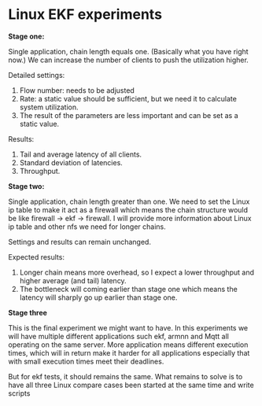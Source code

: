 # Linux EKF experiments

**Stage one:**

Single application, chain length equals one. (Basically what you have right now.) We can increase the number of clients to push the utilization higher. 

Detailed settings:

1. Flow number: needs to be adjusted
2. Rate: a static value should be sufficient, but we need it to calculate system utilization.
3. The result of the parameters are less important and can be set as a static value.

Results:

1. Tail and average latency of all clients.
2. Standard deviation of latencies. 
3. Throughput.

**Stage two:**

Single application, chain length greater than one. We need to set the Linux ip table to make it act as a firewall which means the chain structure would be like firewall -> ekf -> firewall. I will provide more information about Linux ip table and other nfs we need for longer chains.

Settings and results can remain unchanged.

Expected results:

1. Longer chain means more overhead, so I expect a lower throughput and higher average (and tail) latency.
2. The bottleneck will coming earlier than stage one which means the latency will sharply go up earlier than stage one.

**Stage three**

This is the final experiment we might want to have. In this experiments we will have multiple different applications such ekf, armnn and Mqtt all operating on the same server. More application means different execution times, which will in return make it harder for all applications especially that with small execution times meet their deadlines.

But for ekf tests, it should remains the same. What remains to solve is to have all three Linux compare cases been started at the same time and write scripts 

